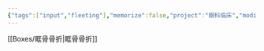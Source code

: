 ```yaml
---
{"tags":["input","fleeting"],"memorize":false,"project":"眼科临床","modified":["2025-06-30","2025-06-15"],"dg-publish":true,"permalink":"/Boxes/眼外伤/","dgPassFrontmatter":true}
---
```


[[Boxes/眶骨骨折\|眶骨骨折]]